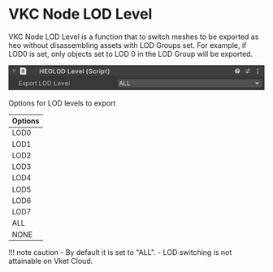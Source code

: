 # VKC Node LOD Level
VKC Node LOD Level is a function that to switch meshes to be exported as heo without disassembling assets with LOD Groups set.
For example, if LOD0 is set, only objects set to LOD 0 in the LOD Group will be exported.

![HEOLODLevel](img/HEOLODLevel.jpg)

Options for LOD levels to export

| Options |
| ---- |
| LOD0 |
| LOD1 |
| LOD2 |
| LOD3 |
| LOD4 |
| LOD5 |
| LOD6 |
| LOD7 |
| ALL |
| NONE |

!!! note caution
     - By default it is set to "ALL".
     - LOD switching is not attainable on Vket Cloud.